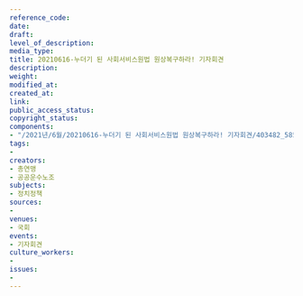 ```yaml
---
reference_code: 
date: 
draft: 
level_of_description: 
media_type: 
title: 20210616-누더기 된 사회서비스원법 원상복구하라! 기자회견
description: 
weight: 
modified_at: 
created_at: 
link: 
public_access_status: 
copyright_status: 
components:
- "/2021년/6월/20210616-누더기 된 사회서비스원법 원상복구하라! 기자회견/403482_58531_016.jpg"
tags:
- 
creators:
- 총연맹
- 공공운수노조
subjects:
- 정치정책
sources:
- 
venues:
- 국회
events:
- 기자회견
culture_workers:
- 
issues:
- 
---
```

